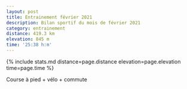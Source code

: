 ```yaml
---
layout: post
title: Entrainement février 2021
description: Bilan sportif du mois de février 2021
category: entrainement
distance: 419.3 km
elevation: 845 m
time: '25:38 h:m'
---
```


{%
  include stats.md
  distance=page.distance
  elevation=page.elevation
  time=page.time
%}

Course à pied + vélo + commute

<!--
vim:spell spelllang=fr
-->
